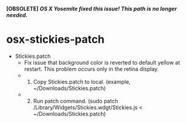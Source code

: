 **[OBSOLETE] _OS X Yosemite fixed this issue! This path is no longer needed._**

osx-stickies-patch
=====
* Stickies.patch
    * Fix issue that background color is reverted to default yellow at restart. This problem occurs only in the retina display.
    * 1. Copy Stickies.patch to local. (example, ~/Downloads/Stickies.patch)
    * 2. Run patch command. (sudo patch /Library/Widgets/Stickies.wdgt/Stickies.js < ~/Downloads/Stickies.patch)

